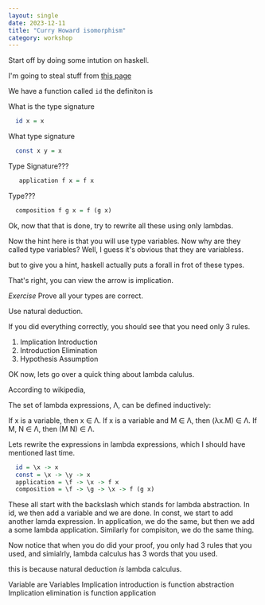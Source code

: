 ```yaml
---
layout: single
date: 2023-12-11
title: "Curry Howard isomorphism"
category: workshop
---
```




Start off by doing some intution on haskell. 

I'm going to steal stuff from [this page](https://en.wikibooks.org/wiki/Haskell/Higher-order_functions)


We have a function called `id` the definiton is



What is the type signature


```haskell
  id x = x
```



What type signature

```haskell
  const x y = x
```

Type Signature???

```haskell
   application f x = f x
```

Type???
```haskell
  composition f g x = f (g x) 
```


Ok, now that that is done, try to rewrite all these using only lambdas. 



Now the hint here is that you will use type variables. Now why are they called type variables? Well, I guess it's obvious that they are variabless.



but to give you a hint, haskell actually puts a forall in frot of these types. 


That's right, you can view the arrow is implication. 

*Exercise* Prove all your types are correct. 
 
Use natural deduction. 


If you did everything correctly, you should see that you need only 3 rules.

1. Implication Introduction
2. Introduction Elimination
3. Hypothesis Assumption

  


OK now, lets go over a quick thing about lambda calulus. 
 
According to wikipedia, 

The set of lambda expressions, Λ, can be defined inductively:

If x is a variable, then x ∈ Λ.
If x is a variable and M ∈ Λ, then (λx.M) ∈ Λ.
If M, N ∈ Λ, then (M N) ∈ Λ.



Lets rewrite the expressions in lambda expressions, which I should have mentioned last time. 

```haskell
  id = \x -> x
  const = \x -> \y -> x
  application = \f -> \x -> f x
  composition = \f -> \g -> \x -> f (g x)
```

These all start with the backslash which stands for lambda abstraction. In id, we then add a variable and we are done. In const, we start to add another lamda expression. In application, we do the same, but then we add a some lambda application. Similarly for compisiton, we do the same thing.


Now notice that when you do did your proof, you only had 3 rules that you used, and simialrly, lambda calculus has 3 words that you used.

this is because natural deduction *is* lambda calculus. 

Variable are Variables
Implication introduction is function abstraction
Implication elimination is function application



